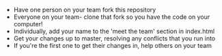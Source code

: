  - Have one person on your team fork this repository
 - Everyone on your team- clone that fork so you have the code on your computer!
 - Individually, add your name to the 'meet the team' section in index.html
 - Get your changes up to master, resolving any conflicts that you run into
 - If you're the first one to get their changes in, help others on your team

